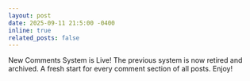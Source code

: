 ```yaml
---
layout: post
date: 2025-09-11 21:5:00 -0400
inline: true
related_posts: false
---
```


New Comments System is Live! The previous system is now retired and archived. A fresh start for every comment section of all posts. Enjoy!
